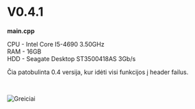 # V0.4.1
**main.cpp** <br/>

CPU - Intel Core I5-4690 3.50GHz <br/>
RAM - 16GB <br/>
HDD - Seagate Desktop ST3500418AS 3Gb/s <br/>

<p>Čia patobulinta 0.4 versija, kur idėti visi funkcijos į header failus.</p></br>

![Greiciai](https://imgur.com/HSMB1WL.png)
